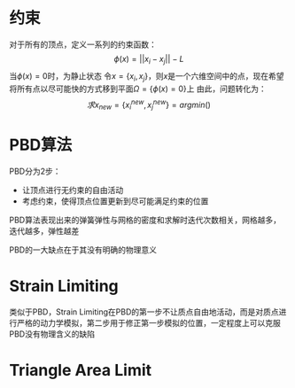 # 约束
对于所有的顶点，定义一系列的约束函数：
$$
\phi(x)=||x_i-x_j||-L
$$
当$\phi(x)=0$时，为静止状态
令$x=\{x_i,x_j\}$，则$x$是一个六维空间中的点，现在希望将所有点以尽可能快的方式移到平面$\Omega=\{\phi(x)=0\}$上
由此，问题转化为：
$$
求x_{new}=\{x_i^{new},x_j^{new}\}=argmin()
$$
# PBD算法
PBD分为2步：
+ 让顶点进行无约束的自由活动
+ 考虑约束，使得顶点位置更新到尽可能满足约束的位置

PBD算法表现出来的弹簧弹性与网格的密度和求解时迭代次数相关，网格越多，迭代越多，弹性越差

PBD的一大缺点在于其没有明确的物理意义

# Strain Limiting
类似于PBD，Strain Limiting在PBD的第一步不让质点自由地活动，而是对质点进行严格的动力学模拟，第二步用于修正第一步模拟的位置，一定程度上可以克服PBD没有物理含义的缺陷

# Triangle Area Limit
